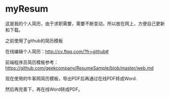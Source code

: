 # myResum

这是我的个人简历，由于求职需要，需要不断变动，所以放在网上，方便自己更新和下载。

之前使用了github的简历模板

在线编辑个人简历：http://cv.ftqq.com/?fr=github#

前端程序员简历模板参考：https://github.com/geekcompany/ResumeSample/blob/master/web.md



现在使用的牛客网简历模板，导出PDF后再通过在线PDF转成Word.

然后再完善下，再在线Word转成PDF。